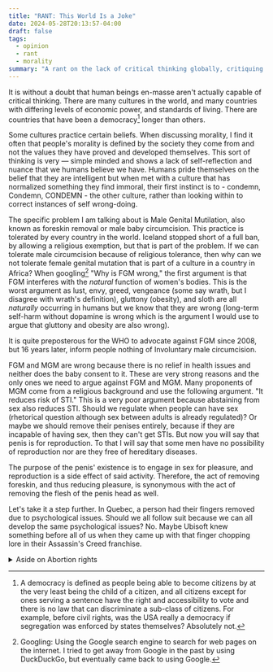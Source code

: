 ```yaml
---
title: "RANT: This World Is a Joke"
date: 2024-05-28T20:13:57-04:00
draft: false
tags:
  - opinion
  - rant
  - morality
summary: "A rant on the lack of critical thinking globally, critiquing the tolerance of male genital mutilation and discussing the rationale for abortion rights."
---
```


It is without a doubt that human beings en-masse aren't actually capable of critical thinking. There are many cultures in the world, and many countries with differing levels of economic power, and standards of living. There are countries that have been a democracy[^1] longer than others.

Some cultures practice certain beliefs. When discussing morality, I find it often that people's morality is defined by the society they come from and not the values they have proved and developed themselves. This sort of thinking is very — simple minded and shows a lack of self-reflection and nuance that we humans believe we have. Humans pride themselves on the belief that they are intelligent but when met with a culture that has normalized something they find immoral, their first instinct is to - condemn, Condemn, CONDEMN - the other culture, rather than looking within to correct instances of self wrong-doing.

The specific problem I am talking about is Male Genital Mutilation, also known as foreskin removal or male baby circumcision. This practice is  tolerated by every country in the world. Iceland stopped short of a full ban, by allowing a religious exemption, but that is part of the problem. If we can tolerate male circumcision because of religious tolerance, then why can we not tolerate female genital mutation that is part of a culture in a country in Africa? When googling[^2] "Why is FGM wrong," the first argument is that FGM interferes with the _natural_ function of women's bodies. This is the worst argument as lust, envy, greed, vengeance (some say wrath, but I disagree with wrath's definition), gluttony (obesity), and sloth are all _naturally_ occurring in humans but we know that they are wrong (long-term self-harm without dopamine is wrong which is the argument I would use to argue that gluttony and obesity are also wrong).

It is quite preposterous for the WHO to advocate against FGM since 2008, but 16 years later, inform people nothing of Involuntary male circumcision.

FGM and MGM are wrong because there is no relief in health issues and neither does the baby consent to it. These are very strong reasons and the only ones we need to argue against FGM and MGM. Many proponents of MGM come from a religious background and use the following argument. "It reduces risk of STI." This is a very poor argument because abstaining from sex also reduces STI. Should we regulate when people can have sex (rhetorical question although sex between adults is already regulated)? Or maybe we should remove their penises entirely, because if they are incapable of having sex, then they can't get STIs. But now you will say that penis is for reproduction. To that I will say that some men have no possibility of reproduction nor are they free of hereditary diseases.

The purpose of the penis' existence is to engage in sex for pleasure, and reproduction is a side effect of said activity. Therefore, the act of removing foreskin, and thus reducing pleasure, is synonymous with the act of removing the flesh of the penis head as well.

Let's take it a step further. In Quebec, a person had their fingers removed due to psychological issues. Should we all follow suit because we can all develop the same psychological issues? No. Maybe Ubisoft knew something before all of us when they came up with that finger chopping lore in their Assassin's Creed franchise.

[^1]: A democracy is defined as people being able to become citizens by at the very least being the child of a citizen, and all citizens except for ones serving a sentence have the right and accessibility to vote and there is no law that can discriminate a sub-class of citizens. For example, before civil rights, was the USA really a democracy if segregation was enforced by states themselves? Absolutely not.
[^2]: Googling: Using the Google search engine to search for web pages on the internet. I tried to get away from Google in the past by using DuckDuckGo, but eventually came back to using Google.

<details><summary>Aside on Abortion rights</summary>

Due to morality being the subject matter, I want to also provide a snippet of the rationale I use to support Abortion rights without having to think about when life starts and other irrelevant contextual information.

The case for abortion is very simple. No country has property rights that prevent the owner from kicking someone out. A parent can kick their child out whenever they want. There is no legal contractual obligation to even keep the child once the child is born. Therefore, if a fetus is deemed to be trespassing (i.e. unwanted), it does not really matter if the eviction (abortion) results in its death. If the fetus could be preserved, I would be an advocate for it, just as I am an advocate that resuscitation of a fetus should not be the parents' right. An abortion is a clear separation of legal duties, and what happens to the fetus outside of a womb, is the concern of society and the state, but not the mother. This is similar to how an eviction of a trespasser of physical land would work. It's society's problem and dealing to the issue, not the property owner. The property owner doesn't decide what to do with the trespasser (except in cases of self-defence), society (police) does.

</details>
